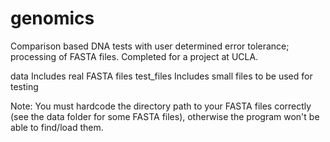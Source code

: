# genomics
Comparison based DNA tests with user determined error tolerance; processing of FASTA files. Completed for a project at UCLA.

data		Includes real FASTA files
test_files	Includes small files to be used for testing

Note: You must hardcode the directory path to your FASTA files correctly (see the data folder for some FASTA files), otherwise the program won't be able to find/load them.
